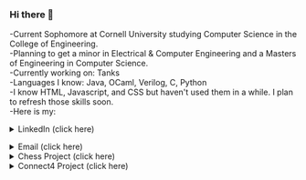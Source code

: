 ### Hi there 👋

-Current Sophomore at Cornell University studying Computer Science in the College of Engineering.<br/>
-Planning to get a minor in Electrical & Computer Engineering and a Masters of Engineering in Computer Science.<br/>
-Currently working on: Tanks<br/>
-Languages I know: Java, OCaml, Verilog, C, Python<br/>
-I know HTML, Javascript, and CSS but haven't used them in a while. I plan to refresh those skills soon.<br/>
-Here is my: <details><summary>LinkedIn (click here)</summary><p> https://www.linkedin.com/in/mitchellegray/ </p></details>
<details><summary>Email (click here)</summary><p> meg346@cornell.edu</p> </details>


 
<details><summary>Chess Project (click here)</summary>https://github.com/MitchellGray100/Chess</br><img src="https://raw.githubusercontent.com/MitchellGray100/Chess/main/readMeImages/ChessGIFSmall.gif" width="700" alt="Chess Project Image"> </img></details>
 
 <details><summary>Connect4 Project (click here)</summary>https://github.com/MitchellGray100/Connect4</br><img src="https://github.com/MitchellGray100/Connect4/blob/main/Images/Connect4%20Gif.gif" width="700" alt="Connect4 Project Image"> </img></details> <br/>
 
 



